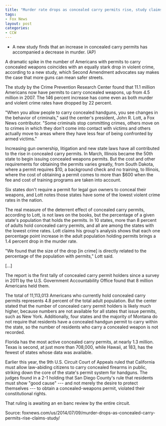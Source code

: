 ```yaml
---
title: "Murder rate drops as concealed carry permits rise, study claims"
tags:
- Fox News
layout: post
categories:
- CCW
---
```


- A new study finds that an increase in concealed carry permits has accompanied a decrease in murder. (AP)

A dramatic spike in the number of Americans with permits to carry concealed weapons coincides with an equally stark drop in violent crime, according to a new study, which Second Amendment advocates say makes the case that more guns can mean safer streets.

The study by the Crime Prevention Research Center found that 11.1 million Americans now have permits to carry concealed weapons, up from 4.5 million in 2007. The 146 percent increase has come even as both murder and violent crime rates have dropped by 22 percent.

"When you allow people to carry concealed handguns, you see changes in the behavior of criminals," said the center's president, John R. Lott, a Fox News contributor. "Some criminals stop committing crimes, others move on to crimes in which they don't come into contact with victims and others actually move to areas where they have less fear of being confronted by armed victims."

Increasing gun ownership, litigation and new state laws have all contributed to the rise in concealed carry permits. In March, Illinois became the 50th state to begin issuing concealed weapons permits. But the cost and other requirements for obtaining the permits varies greatly, from South Dakota, where a permit requires $10, a background check and no training, to Illinois, where the cost of obtaining a permit comes to more than $600 when the fee and cost of training programs are taken into account.

Six states don't require a permit for legal gun owners to conceal their weapons, and Lott notes those states have some of the lowest violent crime rates in the nation.

The real measure of the deterrent effect of concealed carry permits, according to Lott, is not laws on the books, but the percentage of a given state's population that holds the permits. In 10 states, more than 8 percent of adults hold concealed carry permits, and all are among the states with the lowest crime rates. Lott claims his group's analysis shows that each one percentage point increase in the adult population holding permits brings a 1.4 percent drop in the murder rate.

"We found that the size of the drop \[in crime\] is directly related to the percentage of the population with permits," Lott said.

\[...\]

The report is the first tally of concealed carry permit holders since a survey in 2011 by the U.S. Government Accountability Office found that 8 million Americans held them.

The total of 11,113,013 Americans who currently hold concealed carry permits represents 4.8 percent of the total adult population. But the center stated that the number of concealed carry permit holders is likely much higher, because numbers are not available for all states that issue permits, such as New York. Additionally, four states and the majority of Montana do not require that residents have a concealed handgun permit to carry within the state, so the number of residents who carry a concealed weapon is not recorded.

Florida has the most active concealed carry permits, at nearly 1.3 million. Texas is second, at just more than 708,000, while Hawaii, at 183, has the fewest of states whose data was available.

Earlier this year, the 9th U.S. Circuit Court of Appeals ruled that California must allow law-abiding citizens to carry concealed firearms in public, striking down the core of the state's permit system for handguns. The judges found in a 2-1 holding that San Diego County's rule that residents must show "good cause" --- and not merely the desire to protect themselves --- to obtain a concealed-weapons permit, violated their constitutional rights.

That ruling is awaiting an en banc review by the entire circuit.

Source: foxnews.com/us/2014/07/09/murder-drops-as-concealed-carry-permits-rise-claims-study/
